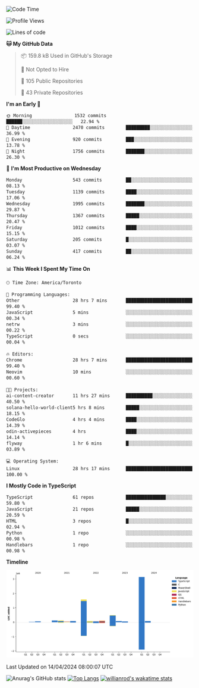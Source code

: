 <!--START_SECTION:waka-->
![Code Time](http://img.shields.io/badge/Code%20Time-1%2C423%20hrs%2017%20mins-blue)

![Profile Views](http://img.shields.io/badge/Profile%20Views-0-blue)

![Lines of code](https://img.shields.io/badge/From%20Hello%20World%20I%27ve%20Written-6.0%20million%20lines%20of%20code-blue)

**🐱 My GitHub Data** 

> 📦 159.8 kB Used in GitHub's Storage 
 > 
> 🚫 Not Opted to Hire
 > 
> 📜 105 Public Repositories 
 > 
> 🔑 43 Private Repositories 
 > 
**I'm an Early 🐤** 

```text
🌞 Morning                1532 commits        ██████░░░░░░░░░░░░░░░░░░░   22.94 % 
🌆 Daytime                2470 commits        █████████░░░░░░░░░░░░░░░░   36.99 % 
🌃 Evening                920 commits         ███░░░░░░░░░░░░░░░░░░░░░░   13.78 % 
🌙 Night                  1756 commits        ███████░░░░░░░░░░░░░░░░░░   26.30 % 
```
📅 **I'm Most Productive on Wednesday** 

```text
Monday                   543 commits         ██░░░░░░░░░░░░░░░░░░░░░░░   08.13 % 
Tuesday                  1139 commits        ████░░░░░░░░░░░░░░░░░░░░░   17.06 % 
Wednesday                1995 commits        ███████░░░░░░░░░░░░░░░░░░   29.87 % 
Thursday                 1367 commits        █████░░░░░░░░░░░░░░░░░░░░   20.47 % 
Friday                   1012 commits        ████░░░░░░░░░░░░░░░░░░░░░   15.15 % 
Saturday                 205 commits         █░░░░░░░░░░░░░░░░░░░░░░░░   03.07 % 
Sunday                   417 commits         ██░░░░░░░░░░░░░░░░░░░░░░░   06.24 % 
```


📊 **This Week I Spent My Time On** 

```text
🕑︎ Time Zone: America/Toronto

💬 Programming Languages: 
Other                    28 hrs 7 mins       █████████████████████████   99.40 % 
JavaScript               5 mins              ░░░░░░░░░░░░░░░░░░░░░░░░░   00.34 % 
netrw                    3 mins              ░░░░░░░░░░░░░░░░░░░░░░░░░   00.22 % 
TypeScript               0 secs              ░░░░░░░░░░░░░░░░░░░░░░░░░   00.04 % 

🔥 Editors: 
Chrome                   28 hrs 7 mins       █████████████████████████   99.40 % 
Neovim                   10 mins             ░░░░░░░░░░░░░░░░░░░░░░░░░   00.60 % 

🐱‍💻 Projects: 
ai-content-creator       11 hrs 27 mins      ██████████░░░░░░░░░░░░░░░   40.50 % 
solana-hello-world-client5 hrs 8 mins        █████░░░░░░░░░░░░░░░░░░░░   18.15 % 
CodeGlo                  4 hrs 4 mins        ████░░░░░░░░░░░░░░░░░░░░░   14.39 % 
odin-activepieces        4 hrs               ████░░░░░░░░░░░░░░░░░░░░░   14.14 % 
flyway                   1 hr 6 mins         █░░░░░░░░░░░░░░░░░░░░░░░░   03.89 % 

💻 Operating System: 
Linux                    28 hrs 17 mins      █████████████████████████   100.00 % 
```

**I Mostly Code in TypeScript** 

```text
TypeScript               61 repos            ███████████████░░░░░░░░░░   59.80 % 
JavaScript               21 repos            █████░░░░░░░░░░░░░░░░░░░░   20.59 % 
HTML                     3 repos             █░░░░░░░░░░░░░░░░░░░░░░░░   02.94 % 
Python                   1 repo              ░░░░░░░░░░░░░░░░░░░░░░░░░   00.98 % 
Handlebars               1 repo              ░░░░░░░░░░░░░░░░░░░░░░░░░   00.98 % 
```



**Timeline**

![Lines of Code chart](https://raw.githubusercontent.com/wise-introvert/wise-introvert/master/assets/bar_graph.png)


 Last Updated on 14/04/2024 08:00:07 UTC
<!--END_SECTION:waka-->

![Anurag's GitHub stats](https://github-readme-stats.vercel.app/api?username=wise-introvert&count_private=true&show_icons=true)
[![Top Langs](https://github-readme-stats.vercel.app/api/top-langs/?username=wise-introvert&langs_count=10)](https://github.com/anuraghazra/github-readme-stats)
[![willianrod's wakatime stats](https://github-readme-stats.vercel.app/api/wakatime?username=wiseintrovert)](https://github.com/anuraghazra/github-readme-stats)
